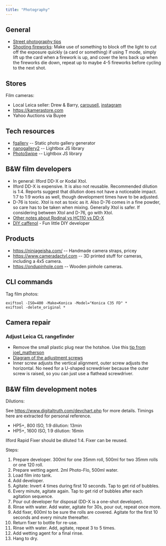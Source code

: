 ```yaml
---
title: "Photography"
---
```


## General

- [Street photography tips](https://jamesmaherphotography.com/street_photography/what-is-street-photography/)
- [Shooting fireworks](https://www.reddit.com/r/AnalogCommunity/comments/w683ap/fireworks_on_120_slide_film_a_surprising_success/): Make use of something to block off the light to cut off the exposure quickly (a card or something) if using T mode, simply lift up the card when a firework is up, and cover the lens back up when the fireworks die down, repeat up to maybe 4-5 fireworks before cycling to the next shot.

## Stores

Film cameras:

- Local Leica seller: Drew & Barry, [carousell](https://www.carousell.sg/u/leicaphilia/), [instagram](https://www.instagram.com/DREWANDBARRY/)
- https://kamerastore.com
- Yahoo Auctions via Buyee

## Tech resources

- [fgallery](https://www.thregr.org/%7Ewavexx/software/fgallery/) -- Static photo gallery generator
- [nanogallery2](https://nanogallery2.nanostudio.org/) -- Lightbox JS library
- [PhotoSwipe](https://photoswipe.com/) -- Lightbox JS library

## B&W film developers

- In general: Ilford DD-X or Kodal Xtol.
- Ilford DD-X is expensive. It is also not reusable. Recommended dilution is
  1:4. Reports suggest that dilution does not have a noticeable impact. 1:7 to
  1:9 works as well, though development times have to be adjusted.
- D-76 is toxic. Xtol is not as toxic as it. Also D-76 comes in a fine powder,
  so care has to be taken when mixing. Generally Xtol is safer. If considering
  between Xtol and D-76, go with Xtol.
- [Other notes about Rodinal vs HC110 vs DD-X](https://www.reddit.com/r/Darkroom/comments/w3g14o/alternatives_to_ddx/igwsvsb/)
- [DIY caffenol](https://www.caffenol.org/recipes/) - Fun little DIY developer

## Products

- https://ninjageisha.com/ -- Handmade camera straps, pricey
- https://www.cameradactyl.com -- 3D printed stuff for cameras, including a 4x5 camera.
- https://ondupinhole.com -- Wooden pinhole cameras.

## CLI commands

Tag film photos:

```
exiftool -ISO=400 -Make=Konica -Model="Konica C35 FD" *
exiftool -delete_original *
```

## Camera repair

### Adjust Leica CL rangefinder

- Remove the small plastic plug near the hotshoe. Use this [tip from joel\_matherson](https://www.photo.net/forums/topic/34892-leica-cl-rangefinder-adjustment/)
- [Diagram of the adjustment screws](https://www.photrio.com/forum/threads/leica-minolta-cl-rangefinder-adjustment.171412/)
- Inner screw adjusts the vertical alignment, outer screw adjusts the
  horizontal. No need for a U-shaped screwdriver because the outer screw is
  raised, so you can just use a flathead screwdriver.

## B&W film development notes

Dilutions:

See https://www.digitaltruth.com/devchart.php for more details. Timings here
are extracted for personal reference.

- HP5+, 800 ISO, 1:9 dilution: 13min
- HP5+, 1600 ISO, 1:9 dilution: 16min

Ilford Rapid Fixer should be diluted 1:4. Fixer can be reused.

Steps:

1. Prepare developer. 300ml for one 35mm roll, 500ml for two 35mm rolls or one 120 roll.
2. Prepare wetting agent. 2ml Photo-Flo, 500ml water.
2. Load film into tank.
3. Add developer.
4. Agitate: Invert 4 times during first 10 seconds. Tap to get rid of bubbles.
5. Every minute, agitate again. Tap to get rid of bubbles after each agitation sequence.
6. Pour out developer for disposal (DD-X is a one-shot developer).
7. Rinse with water. Add water, agitate for 30s, pour out, repeat once more.
8. Add fixer, 600ml to be sure the rolls are covered. Agitate for the first 10 seconds and every minute thereafter.
9. Return fixer to bottle for re-use.
10. Rinse with water. Add, agitate, repeat 3 to 5 times.
11. Add wetting agent for a final rinse.
12. Hang to dry.
